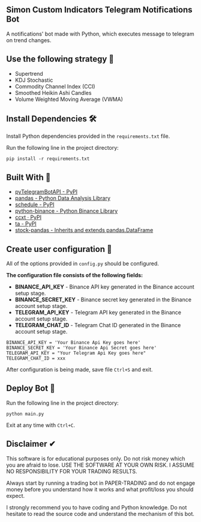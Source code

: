 ## Simon Custom Indicators Telegram Notifications Bot
A notifications' bot made with Python,  which executes message to telegram on trend changes.

## Use the following strategy 🚀
* Supertrend
* KDJ Stochastic
* Commodity Channel Index (CCI)
* Smoothed Heikin Ashi Candles
* Volume Weighted Moving Average (VWMA)

## Install Dependencies 🛠

Install Python dependencies provided in the `requirements.txt` file.

Run the following line in the project directory: 

```
pip install -r requirements.txt
```

## Built With 🚀
* [pyTelegramBotAPI - PyPI](https://pypi.org/project/pyTelegramBotAPI/)
* [pandas - Python Data Analysis Library](https://pandas.pydata.org/) 
* [schedule - PyPI](https://pypi.org/project/schedule/)
* [python-binance - Python Binance Library](https://python-binance.readthedocs.io/en/latest/)
* [ccxt · PyPI](https://pypi.org/project/ccxt/)
* [ta - PyPI](https://pypi.org/project/ta/)
* [stock-pandas - Inherits and extends pandas.DataFrame](https://stock-pandas.readthedocs.io/en/latest/README.html)

## Create user configuration 🔑

All of the options provided in `config.py` should be configured.

**The configuration file consists of the following fields:**

-   **BINANCE_API_KEY** - Binance API key generated in the Binance account setup stage.
-   **BINANCE_SECRET_KEY** - Binance secret key generated in the Binance account setup stage.
-   **TELEGRAM_API_KEY** - Telegram API key generated in the Binance account setup stage.
-   **TELEGRAM_CHAT_ID** - Telegram Chat ID generated in the Binance account setup stage.

```
BINANCE_API_KEY = 'Your Binance Api Key goes here'
BINANCE_SECRET_KEY = 'Your Binance Api Secret goes here'
TELEGRAM_API_KEY = "Your Telegram Api Key goes here" 
TELEGRAM_CHAT_ID = xxx
```

After configuration is being made, save file `Ctrl+S` and exit.

## Deploy Bot 🤖

Run the following line in the project directory: 

```
python main.py
```
Exit at any time with `Ctrl+C`.

## Disclaimer ✔

This software is for educational purposes only. Do not risk money which you are afraid to lose. USE THE SOFTWARE AT YOUR OWN RISK. I ASSUME NO RESPONSIBILITY FOR YOUR TRADING RESULTS.

Always start by running a trading bot in PAPER-TRADING and do not engage money before you understand how it works and what profit/loss you should expect.

I strongly recommend you to have coding and Python knowledge. Do not hesitate to read the source code and understand the mechanism of this bot.
